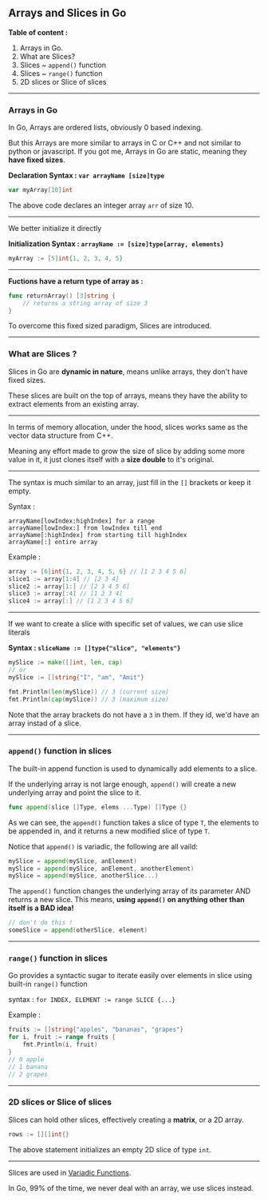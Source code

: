 ## Arrays and Slices in Go

**Table of content :**

1. Arrays in Go.
2. What are Slices?
3. Slices ~ `append()` function
4. Slices ~ `range()` function
5. 2D slices or Slice of slices

---

### Arrays in Go

In Go, Arrays are ordered lists, obviously 0 based indexing.

But this Arrays are more similar to arrays in C or C++ and not similar to python or javascript. If you got me, Arrays in Go are static, meaning they **have fixed sizes**.

**Declaration Syntax : `var arrayName [size]type`**

```go
var myArray[10]int
```

The above code declares an integer array `arr` of size 10.

---

We better initialize it directly

**Initialization Syntax : `arrayName := [size]type{array, elements}`**

```go
myArray := [5]int{1, 2, 3, 4, 5}
```

---

**Fuctions have a return type of array as :**

```go
func returnArray() [3]string {
    // returns a string array of size 3
}
```

To overcome this fixed sized paradigm, Slices are introduced.

---

### What are Slices ?

Slices in Go are **dynamic in nature**, means unlike arrays, they don't have fixed sizes.

These slices are built on the top of arrays, means they have the ability to extract elements from an existing array.

---

In terms of memory allocation, under the hood, slices works same as the vector data structure from C++.

Meaning any effort made to grow the size of slice by adding some more value in it, it just clones itself with a **size double** to it's original.

---

The syntax is much similar to an array, just fill in the `[]` brackets or keep it empty.

Syntax :

```
arrayName[lowIndex:highIndex] for a range
arrayName[lowIndex:] from lowIndex till end
arrayName[:highIndex] from starting till highIndex
arrayName[:] entire array
```

Example :

```go
array := [6]int{1, 2, 3, 4, 5, 6} // [1 2 3 4 5 6]
slice1 := array[1:4] // [2 3 4]
slice2 := array[1:] // [2 3 4 5 6]
slice3 := array[:4] // [1 2 3 4]
slice4 := array[:] // [1 2 3 4 5 6]
```

---

If we want to create a slice with specific set of values, we can use slice literals

**Syntax : `sliceName := []type{"slice", "elements"}`**

```go
mySlice := make([]int, len, cap)
// or
mySlice := []string{"I", "am", "Amit"}

fmt.Println(len(mySlice)) // 3 (current size)
fmt.Println(cap(mySlice)) // 3 (maximum size)
```

Note that the array brackets do not have a `3` in them. If they id, we'd have an array instad of a slice.

---

### `append()` function in slices

The built-in append function is used to dynamically add elements to a slice.

If the underlying array is not large enough, `append()` will create a new underlying array and point the slice to it.

```go
func append(slice []Type, elems ...Type) []Type {}
```

As we can see, the `append()` function takes a slice of type `T`, the elements to be appended in, and it returns a new modified slice of type `T`.

Notice that `append()` is variadic, the following are all vaild:

```go
mySlice = append(mySlice, anElement)
mySlice = append(mySlice, anElement, anotherElement)
mySlice = append(mySlice, anotherSlice...)
```

The `append()` function changes the underlying array of its parameter AND returns a new slice. This means, **using `append()` on anything other than itself is a BAD idea!**

```go
// don't do this !
someSlice = append(otherSlice, element)
```

---

### `range()` function in slices

Go provides a syntactic sugar to iterate easily over elements in slice using built-in `range()` function

syntax : `for INDEX, ELEMENT := range SLICE {...}`

Example :

```go
fruits := []string{"apples", "bananas", "grapes"}
for i, fruit := range fruits {
    fmt.Println(i, fruit)
}
// 0 apple
// 1 banana
// 2 grapes
```

---

### 2D slices or Slice of slices

Slices can hold other slices, effectively creating a **matrix**, or a 2D array.

```go
rows := [][]int{}
```

The above statement initializes an empty 2D slice of type `int`.

---

Slices are used in [Variadic Functions](https://github.com/amitsuthar69/Programming-Notes/blob/main/Go/03-basics.md).

In Go, 99% of the time, we never deal with an array, we use slices instead.
